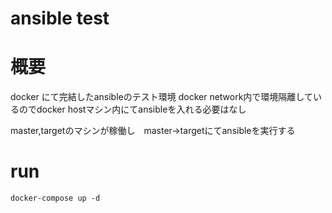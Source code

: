 ansible test
============

# 概要

docker にて完結したansibleのテスト環境
docker network内で環境隔離しているのでdocker hostマシン内にてansibleを入れる必要はなし

master,targetのマシンが稼働し　master->targetにてansibleを実行する

# run
    docker-compose up -d
